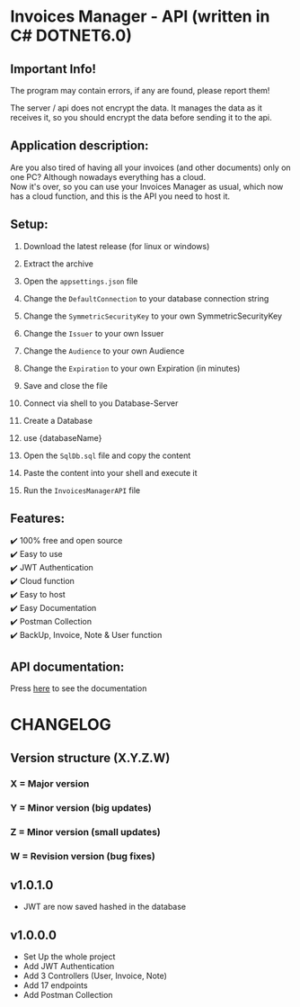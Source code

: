 ﻿# Invoices Manager - API (written in C#   DOTNET6.0)

## Important Info!
The program may contain errors, if any are found, please report them!  

The server / api does not encrypt the data. 
It manages the data as it receives it, so you should encrypt the data before sending it to the api.

## Application description:
Are you also tired of having all your invoices (and other documents)
only on one PC? Although nowadays everything has a cloud. <br/>
Now it's over, so you can use your Invoices Manager as usual, which now  
has a cloud function, and this is the API you need to host it.

## Setup:
1. Download the latest release (for linux or windows)
2. Extract the archive  

3. Open the `appsettings.json` file
4. Change the `DefaultConnection` to your database connection string
5. Change the `SymmetricSecurityKey` to your own SymmetricSecurityKey
6. Change the `Issuer` to your own Issuer
7. Change the `Audience` to your own Audience
8. Change the `Expiration` to your own Expiration (in minutes)  
9. Save and close the file  

10. Connect via shell to you Database-Server
11. Create a Database
12. use {databaseName}
13. Open the `SqlDb.sql` file and copy the content
14. Paste the content into your shell and execute it

12. Run the `InvoicesManagerAPI` file

## Features:
✔️ 100% free and open source  
✔️ Easy to use  
✔️ JWT Authentication  
✔️ Cloud function  
✔️ Easy to host  
✔️ Easy Documentation  
✔️ Postman Collection  
✔️ BackUp, Invoice, Note & User function  

## API documentation:
Press [here](https://github.com/Invoices-Manager/Invoices-Manager-API/blob/master/Resources/ApiDoc_V01/APIDOC_V01.md) to see the documentation


# CHANGELOG
## Version structure (X.Y.Z.W)
### X = Major version
### Y = Minor version (big updates)
### Z = Minor version (small updates)
### W = Revision version (bug fixes)

## v1.0.1.0
- JWT are now saved hashed in the database

## v1.0.0.0
- Set Up the whole project
- Add JWT Authentication
- Add 3 Controllers (User, Invoice, Note)
- Add 17 endpoints
- Add Postman Collection
